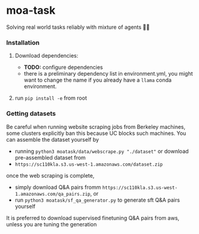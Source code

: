 # moa-task
Solving real world tasks reliably with mixture of agents 🕵️‍♂️

### Installation
1. Download dependencies: 
    - **TODO:** configure dependencies
    - there is a preliminary dependency list in environment.yml, you might want to change the name if you already have a `llama` conda environment.

2. run `pip install -e` from root

### Getting datasets
Be careful when running website scraping jobs from Berkeley machines, some clusters explicitly ban this because UC blocks such machines.
You can assemble the dataset yourself by
- running `python3 moatask/data/webscrape.py "./dataset"`
or download pre-assembled dataset from
- `https://sc110kla.s3.us-west-1.amazonaws.com/dataset.zip`

once the web scraping is complete,
- simply download Q&A pairs fromm `https://sc110kla.s3.us-west-1.amazonaws.com/qa_pairs.zip`, or
- run `python3 moatask/sf_qa_generator.py` to generate sft Q&A pairs yourself

It is preferred to download supervised finetuning Q&A pairs from aws, unless you are tuning the generation
